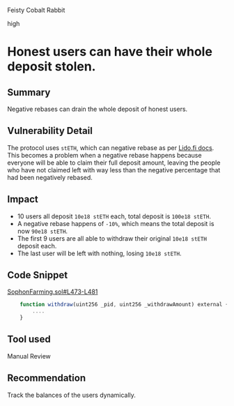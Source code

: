Feisty Cobalt Rabbit

high

# Honest users can have their whole deposit stolen.

## Summary
Negative rebases can drain the whole deposit of honest users.

## Vulnerability Detail
The protocol uses `stETH`, which can negative rebase as per [Lido.fi docs](https://docs.lido.fi/integrations/aave/specification/).
This becomes a problem when a negative rebase happens because everyone will be able to claim their full deposit amount, leaving the people who have not claimed left with way less than the negative percentage that had been negatively rebased.

## Impact
- 10 users all deposit `10e18 stETH` each, total deposit is `100e18 stETH`.
- A negative rebase happens of `-10%`, which means the total deposit is now `90e18 stETH`.
- The first 9 users are all able to withdraw their original `10e18 stETH` deposit each.
- The last user will be left with nothing, losing `10e18 stETH`.

## Code Snippet
[SophonFarming.sol#L473-L481](https://github.com/sherlock-audit/2024-05-sophon/blob/05059e53755f24ae9e3a3bb2996de15df0289a6c/farming-contracts/contracts/farm/SophonFarming.sol#L473-L481)
```javascript
    function withdraw(uint256 _pid, uint256 _withdrawAmount) external {
        ....
    }
```

## Tool used

Manual Review

## Recommendation
Track the balances of the users dynamically.
